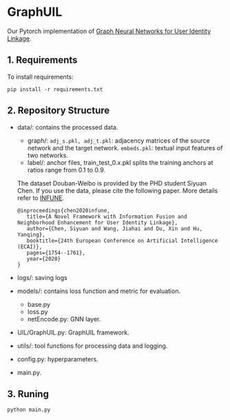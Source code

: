 # GraphUIL
Our Pytorch implementation of [Graph Neural Networks for User Identity Linkage](https://arxiv.org/pdf/1903.02174).

## 1. Requirements
To install requirements:
```setup
pip install -r requirements.txt
```

## 2. Repository Structure
- data/: contains the processed data.
    - graph/: `adj_s.pkl, adj_t.pkl`: adjacency matrices of the source network and the target network.
              `embeds.pkl`: textual input features of two networks.
    - label/: anchor files, train_test_0.x.pkl splits the training anchors at ratios range from 0.1 to 0.9.
    
    The dataset Douban-Weibo is provided by the PHD student Siyuan Chen. If you use the data, please cite the following paper. More details refer to [INFUNE](https://github.com/hilbert9221/INFUNE).
   
     ```
    @inproceedings{chen2020infune,
        title={A Novel Framework with Information Fusion and Neighborhood Enhancement for User Identity Linkage},
        author={Chen, Siyuan and Wang, Jiahai and Du, Xin and Hu, Yanqing},
        booktitle={24th European Conference on Artificial Intelligence (ECAI)},
        pages={1754--1761},
        year={2020}
    }
    ```

- logs/: saving logs 
- models/: contains loss function and metric for evaluation. 
    - base.py
    - loss.py 
    - netEncode.py: GNN layer.
- UIL/GraphUIL.py: GraphUIL framework.
- utils/: tool functions for processing data and logging.
- config.py: hyperparameters.
- main.py.

## 3. Runing
```
python main.py
```
